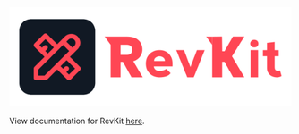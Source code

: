 ![RevKit](https://raw.githubusercontent.com/Revolt-Unofficial-Clients/revkit/master/revkit-header.png)

View documentation for RevKit [here](https://revk.it).
